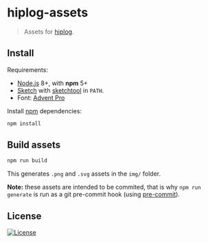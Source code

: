 hiplog-assets
=============

> Assets for [hiplog](https://github.com/amercier/hiplog).

Install
-------

Requirements:
- [Node.js] 8+, with **npm** 5+
- [Sketch] with [sketchtool] in `PATH`.
- Font: [Advent Pro]

Install [npm] dependencies:

```sh
npm install
```

Build assets
------------

```sh
npm run build
```

This generates `.png` and `.svg` assets in the `img/` folder.

**Note:** these assets are intended to be commited, that is why `npm run generate`
is run as a git pre-commit hook (using [pre-commit]).

License
-------

[![License](https://img.shields.io/github/license/amercier/hiplog.svg)](./LICENSE.md)

[Node.js]: https://nodejs.org/
[Sketch]: https://www.sketchapp.com/
[sketchtool]: https://developer.sketchapp.com/guides/sketchtool/
[Advent Pro]: https://fonts.google.com/specimen/Advent+Pro
[npm]: https://www.npmjs.com/
[pre-commit]: https://www.npmjs.com/package/pre-commit
